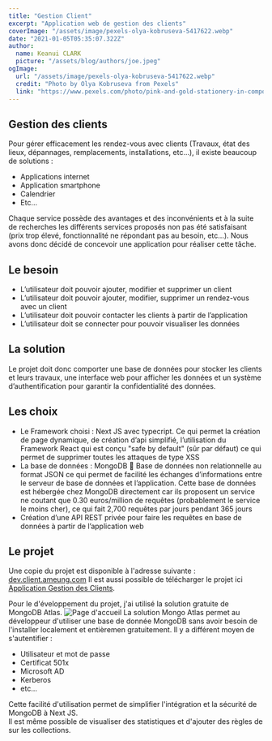 ```yaml
---
title: "Gestion Client"
excerpt: "Application web de gestion des clients"
coverImage: "/assets/image/pexels-olya-kobruseva-5417622.webp"
date: "2021-01-05T05:35:07.322Z"
author:
  name: Keanui CLARK
  picture: "/assets/blog/authors/joe.jpeg"
ogImage:
  url: "/assets/image/pexels-olya-kobruseva-5417622.webp"
  credit: "Photo by Olya Kobruseva from Pexels"
  link: "https://www.pexels.com/photo/pink-and-gold-stationery-in-composition-5417622/?utm_content=attributionCopyText&utm_medium=referral&utm_source=pexels"
---
```


## Gestion des clients

Pour gérer efficacement les rendez-vous avec clients (Travaux, état des lieux, dépannages, remplacements, installations, etc…), il existe beaucoup de solutions :
-	Applications internet
-	Application smartphone
-	Calendrier
-	Etc…

Chaque service possède des avantages et des inconvénients et à la suite de recherches les différents services proposés non pas été satisfaisant (prix trop élevé, fonctionnalité ne répondant pas au besoin, etc…).
Nous avons donc décidé de concevoir une application pour réaliser cette tâche.

## Le besoin
-	L’utilisateur doit pouvoir ajouter, modifier et supprimer un client
-	L’utilisateur doit pouvoir ajouter, modifier, supprimer un rendez-vous avec un client
-	L’utilisateur doit pouvoir contacter les clients à partir de l’application
-	L’utilisateur doit se connecter pour pouvoir visualiser les données

## La solution
Le projet doit donc comporter une base de données pour stocker les clients et leurs travaux, une interface web pour afficher les données et un système d’authentification pour garantir la confidentialité des données.

## Les choix
- Le Framework choisi : Next JS avec typecript. Ce qui permet la création de page dynamique, de création d’api simplifié, l’utilisation du Framework React qui est conçu "safe by default" (sûr par défaut) ce qui permet de supprimer toutes les attaques de type XSS
- La base de données : MongoDB  Base de données non relationnelle au format JSON ce qui permet de facilité les échanges d’informations entre le serveur de base de données et l’application. Cette base de données est hébergée chez MongoDB directement car ils proposent un service ne coutant que 0.30 euros/million de requêtes (probablement le service le moins cher), ce qui fait 2,700 requêtes par jours pendant 365 jours
- Création d’une API REST privée pour faire les requêtes en base de données à partir de l’application web

## Le projet
Une copie du projet est disponible à l'adresse suivante : [dev.client.ameung.com](https://dev.client.ameung.com)
Il est aussi possible de télécharger le projet ici [Application Gestion des Clients](https://github.com/W-Kanzashi/gestion-client).

Pour le d'éveloppement du projet, j'ai utilisé la solution gratuite de MongoDB Atlas.
![Page d'accueil](/assets/client/mongodb_free_tier.png)
La solution Mongo Atlas permet au développeur d'utiliser une base de donnée MongoDB sans avoir besoin de l'installer localement et entièremen gratuitement. Il y a différent moyen de s'autentifier :
- Utilisateur et mot de passe
- Certificat 501x
- Microsoft AD
- Kerberos
- etc...

Cette facilité d'utilisation permet de simplifier l'intégration et la sécurité de MongoDB à Next JS.  
Il est même possible de visualiser des statistiques et d'ajouter des règles de sur les collections.
